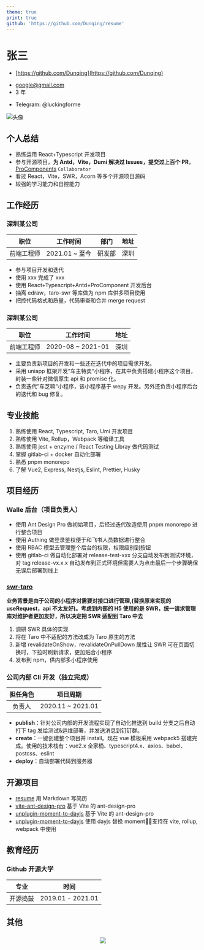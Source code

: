 ```yaml
---
theme: true
print: true
github: 'https://github.com/Dunqing/resume'
---
```


# 张三

- [https://github.com/Dunqing](https://github.com/Dunqing)

>

- google@gmail.com
- 3 年

>

- Telegram: @luckingforme

![头像](https://notion-avatar.vercel.app/api/svg/eyJmYWNlIjo5LCJub3NlIjoxMCwibW91dGgiOjEsImV5ZXMiOjcsImV5ZWJyb3dzIjoxMSwiZ2xhc3NlcyI6MCwiaGFpciI6MTEsImFjY2Vzc29yaWVzIjoxMywiZGV0YWlscyI6MCwiYmVhcmQiOjAsImZsaXAiOjAsImNvbG9yIjoicmdiYSgyNTUsIDAsIDAsIDApIiwic2hhcGUiOiJub25lIn0=)


## 个人总结

- 熟练运用 React+Typescript 开发项目
- 参与开源项目，**为 Antd，Vite，Dumi 解决过 Issues，提交过上百个 PR**，[ProComponents](https://github.com/ant-design/pro-components) `Collaborator`
- 看过 React，Vite，SWR，Acorn 等多个开源项目源码
- 较强的学习能力和自控能力

## 工作经历

### 深圳某公司

|    职位    |    工作时间    |  部门  | 地址 |
| :--------: | :------------: | :----: | :--: |
| 前端工程师 | 2021.01 ~ 至今 | 研发部 | 深圳 |

- 参与项目开发和迭代
- 使用 xxx 完成了 xxx
- 使用 React+Typescript+Antd+ProComponent 开发后台
- 抽离 edraw，taro-swr 等库做为 npm 库供多项目使用
- 把控代码格式和质量，代码审查和合并 merge request

### 深圳某公司

|    职位    |     工作时间      | 地址 |
| :--------: | :---------------: | :--: |
| 前端工程师 | 2020-08 ~ 2021-01 | 深圳 |

- 主要负责新项目的开发和一些还在迭代中的项目需求开发。
- 采用 uniapp 框架开发”车主特卖“小程序，在其中负责搭建小程序这个项目，封装一些针对微信原生 api 和 promise 化。
- 负责迭代”车芝嘛“小程序，该小程序基于 wepy 开发。另外还负责小程序后台的迭代和 bug 修复。

## 专业技能

1. 熟练使用 React, Typescript, Taro, Umi 开发项目
2. 熟练使用 Vite, Rollup，Webpack 等编译工具
3. 熟练使用 jest + enzyme / React Testing Libray 做代码测试
4. 掌握 gitlab-ci + docker 自动化部署
5. 熟悉 pnpm monorepo
6. 了解 Vue2, Express, Nestjs, Eslint, Prettier, Husky

## 项目经历

### Walle 后台（项目负责人）

- 使用 Ant Design Pro 做初始项目，后经过迭代改造使用 pnpm monorepo 进行整合项目
- 使用 Authing 做登录鉴权便于和飞书人员数据进行整合
- 使用 RBAC 模型去管理整个后台的权限，权限级别到按钮
- 使用 gitlab-ci 做自动化部署对 release-test-xxx 分支自动发布到测试环境，对 tag release-vx.x.x 自动发布到正式环境但需要人为点击最后一个步骤确保无误后部署到线上

### [swr-taro](https://www.npmjs.com/package/taro-swr)

**业务背景是由于公司的小程序对需要对接口进行管理,(替换原来实现的 useRequest，api 不太友好)。考虑到内部的 H5 使用的是 SWR，统一请求管理库对维护者更加友好，所以决定把 SWR 适配到 Taro 中去**

1. 调研 SWR 具体的实现
2. 将在 Taro 中不适配的方法改成为 Taro 原生的方法
3. 新增 revalidateOnShow，revalidateOnPullDown 属性让 SWR 可在页面切换时，下拉时刷新请求，更加贴合小程序
4. 发布到 npm，供内部多小程序使用

### 公司内部 Cli 开发（独立完成）

| 担任角色 |     项目周期      |
| :------: | :---------------: |
|  负责人  | 2020.11 ~ 2021.01 |

- **publish**：针对公司内部的开发流程实现了自动化推送到 build 分支之后自动打下 tag 发给测试&运维部署，并发送消息到钉钉群。
- **create**：一键创建整个项目并 install。现在 vue 模板采用 webpack5 搭建完成。使用的技术栈有：vue2.x 全家桶、typescript4.x、axios、babel、postcss、eslint
- **deploy**：自动部署代码到服务器

## 开源项目

- [resume](https://github.com/Dunqing/resume) 用 Markdown 写简历
- [vite-ant-design-pro](https://github.com/Dunqing/vite-ant-design-pro) 基于 Vite 的 ant-design-pro
- [unplugin-moment-to-dayjs](https://github.com/Dunqing/unplugin-moment-to-dayjs) 基于 Vite 的 ant-design-pro
- [unplugin-moment-to-dayjs](https://github.com/Dunqing/unplugin-moment-to-dayjs) 使用 dayjs 替换 moment，支持在 vite, rollup, webpack 中使用

## 教育经历

### Github 开源大学

|   专业   |       时间        |
| :------: | :---------------: |
| 开源捣鼓 | 2019.01 - 2021.01 |

## 其他

<p style="
    display: flex;
    justify-content: center;
    padding: 0.5rem 0;
">
  <img src="//github-readme-stats.vercel.app/api?username=Dunqing&show_icons=true&icon_color=CE1D2D&text_color=718096&bg_color=ffffff&hide_title=true">
</p>
